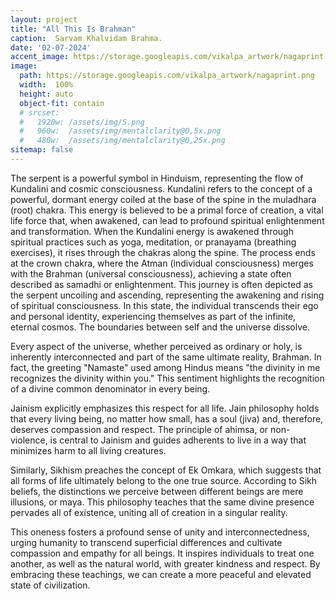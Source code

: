 ```yaml
---
layout: project
title: "All This Is Brahman"
caption:  Sarvam Khalvidam Brahma.
date: '02-07-2024'
accent_image: https://storage.googleapis.com/vikalpa_artwork/nagaprint.png   
image: 
  path: https://storage.googleapis.com/vikalpa_artwork/nagaprint.png
  width:  100%
  height: auto
  object-fit: contain
  # srcset: 
  #   1920w: /assets/img/S.png
  #   960w:  /assets/img/mentalclarity@0,5x.png
  #   480w:  /assets/img/mentalclarity@0,25x.png
sitemap: false
---
```


The serpent is a powerful symbol in Hinduism, representing the flow of Kundalini and cosmic consciousness. Kundalini refers to the concept of a powerful, dormant energy coiled at the base of the spine in the muladhara (root) chakra. This energy is believed to be a primal force of creation, a vital life force that, when awakened, can lead to profound spiritual enlightenment and transformation. When the Kundalini energy is awakened through spiritual practices such as yoga, meditation, or pranayama (breathing exercises), it rises through the chakras along the spine. The process ends at the crown chakra, where the Atman (individual consciousness) merges with the Brahman (universal consciousness), achieving a state often described as samadhi or enlightenment. This journey is often depicted as the serpent uncoiling and ascending, representing the awakening and rising of spiritual consciousness. In this state, the individual transcends their ego and personal identity, experiencing themselves as part of the infinite, eternal cosmos. The boundaries between self and the universe dissolve.

Every aspect of the universe, whether perceived as ordinary or holy, is inherently interconnected and part of the same ultimate reality, Brahman. In fact, the greeting "Namaste" used among Hindus means "the divinity in me recognizes the divinity within you." This sentiment highlights the recognition of a divine common denominator in every being.

Jainism explicitly emphasizes this respect for all life. Jain philosophy holds that every living being, no matter how small, has a soul (jiva) and, therefore, deserves compassion and respect. The principle of ahimsa, or non-violence, is central to Jainism and guides adherents to live in a way that minimizes harm to all living creatures.

Similarly, Sikhism preaches the concept of Ek Omkara, which suggests that all forms of life ultimately belong to the one true source. According to Sikh beliefs, the distinctions we perceive between different beings are mere illusions, or maya. This philosophy teaches that the same divine presence pervades all of existence, uniting all of creation in a singular reality.

This oneness fosters a profound sense of unity and interconnectedness, urging humanity to transcend superficial differences and cultivate compassion and empathy for all beings. It inspires individuals to treat one another, as well as the natural world, with greater kindness and respect. By embracing these teachings, we can create a more peaceful and elevated state of civilization.

